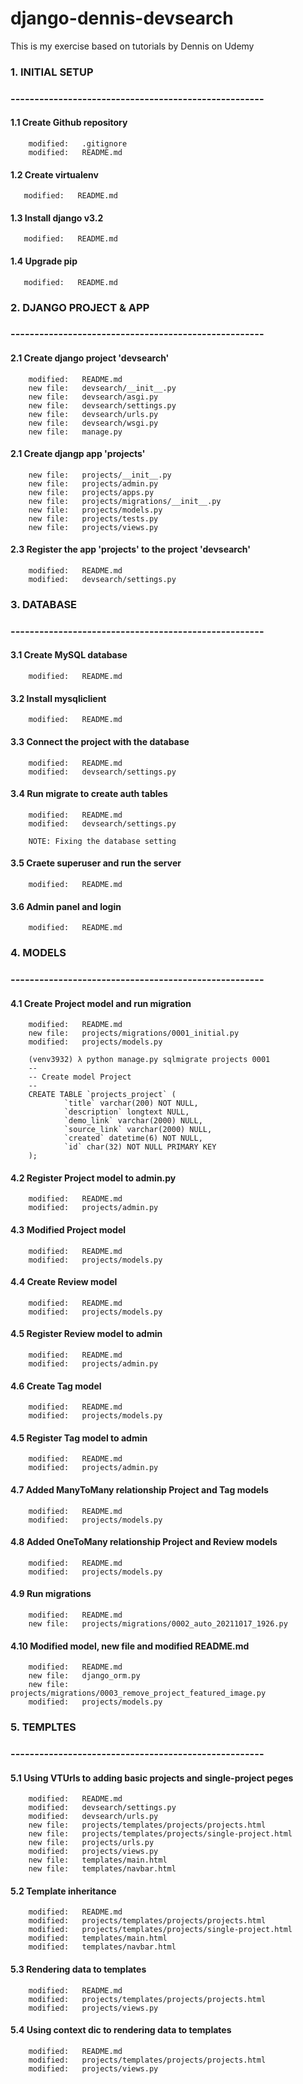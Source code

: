 # django-dennis-devsearch
This is my exercise based on tutorials by Dennis on Udemy


### 1. INITIAL SETUP
### -----------------------------------------------------


#### 1.1 Create Github repository

        modified:   .gitignore
        modified:   README.md


#### 1.2 Create virtualenv

       modified:   README.md


#### 1.3 Install django v3.2

       modified:   README.md


#### 1.4 Upgrade pip

       modified:   README.md


### 2. DJANGO PROJECT & APP
### -----------------------------------------------------


#### 2.1 Create django project 'devsearch'

        modified:   README.md
        new file:   devsearch/__init__.py
        new file:   devsearch/asgi.py
        new file:   devsearch/settings.py
        new file:   devsearch/urls.py
        new file:   devsearch/wsgi.py
        new file:   manage.py


#### 2.1 Create djangp app 'projects'

        new file:   projects/__init__.py
        new file:   projects/admin.py
        new file:   projects/apps.py
        new file:   projects/migrations/__init__.py
        new file:   projects/models.py
        new file:   projects/tests.py
        new file:   projects/views.py


#### 2.3 Register the app 'projects' to the project 'devsearch'

        modified:   README.md
        modified:   devsearch/settings.py


### 3. DATABASE
### -----------------------------------------------------


#### 3.1 Create MySQL database

        modified:   README.md


#### 3.2 Install mysqliclient

        modified:   README.md


#### 3.3 Connect the project with the database

        modified:   README.md
        modified:   devsearch/settings.py


#### 3.4 Run migrate to create auth tables

        modified:   README.md
        modified:   devsearch/settings.py

        NOTE: Fixing the database setting


#### 3.5 Craete superuser and run the server

        modified:   README.md


#### 3.6 Admin panel and login


        modified:   README.md


### 4. MODELS
### -----------------------------------------------------


#### 4.1 Create Project model and run migration

        modified:   README.md
        new file:   projects/migrations/0001_initial.py
        modified:   projects/models.py

        (venv3932) λ python manage.py sqlmigrate projects 0001
        --
        -- Create model Project
        --
        CREATE TABLE `projects_project` (
                `title` varchar(200) NOT NULL, 
                `description` longtext NULL, 
                `demo_link` varchar(2000) NULL, 
                `source_link` varchar(2000) NULL, 
                `created` datetime(6) NOT NULL, 
                `id` char(32) NOT NULL PRIMARY KEY
        );


#### 4.2 Register Project model to admin.py

        modified:   README.md
        modified:   projects/admin.py


#### 4.3 Modified Project model

        modified:   README.md
        modified:   projects/models.py


#### 4.4 Create Review model

        modified:   README.md
        modified:   projects/models.py


#### 4.5 Register Review model to admin


        modified:   README.md
        modified:   projects/admin.py


#### 4.6 Create Tag model

        modified:   README.md
        modified:   projects/models.py


#### 4.5 Register Tag model to admin

        modified:   README.md
        modified:   projects/admin.py


#### 4.7 Added ManyToMany relationship Project and Tag models

        modified:   README.md
        modified:   projects/models.py


#### 4.8 Added OneToMany relationship Project and Review models

        modified:   README.md
        modified:   projects/models.py


#### 4.9 Run migrations

        modified:   README.md
        new file:   projects/migrations/0002_auto_20211017_1926.py


#### 4.10 Modified model, new file and modified README.md

        modified:   README.md
        new file:   django_orm.py
        new file:   projects/migrations/0003_remove_project_featured_image.py
        modified:   projects/models.py


### 5. TEMPLTES
### -----------------------------------------------------


#### 5.1 Using VTUrls to adding basic projects and single-project peges

        modified:   README.md
        modified:   devsearch/settings.py
        modified:   devsearch/urls.py
        new file:   projects/templates/projects/projects.html
        new file:   projects/templates/projects/single-project.html
        new file:   projects/urls.py
        modified:   projects/views.py
        new file:   templates/main.html
        new file:   templates/navbar.html


#### 5.2 Template inheritance

        modified:   README.md
        modified:   projects/templates/projects/projects.html
        modified:   projects/templates/projects/single-project.html
        modified:   templates/main.html
        modified:   templates/navbar.html 


#### 5.3 Rendering data to templates

        modified:   README.md
        modified:   projects/templates/projects/projects.html
        modified:   projects/views.py


#### 5.4 Using context dic to rendering data to templates

        modified:   README.md
        modified:   projects/templates/projects/projects.html
        modified:   projects/views.py